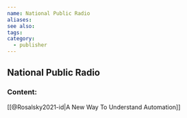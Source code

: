 ```yaml
---
name: National Public Radio
aliases:
see also:
tags:
category:
  - publisher
---
```


## National Public Radio

### Content:
[[@Rosalsky2021-id|A New Way To Understand Automation]]